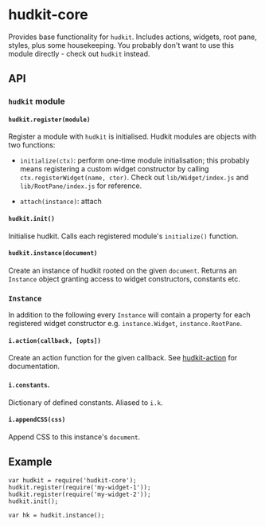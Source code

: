 # hudkit-core

Provides base functionality for `hudkit`. Includes actions, widgets, root pane, styles, plus some housekeeping. You probably don't want to use this module directly - check out `hudkit` instead.

## API

### `hudkit` module

#### `hudkit.register(module)`

Register a module with `hudkit` is initialised. Hudkit modules are objects with two functions:

  * `initialize(ctx)`: perform one-time module initialisation; this probably means registering a custom widget constructor by calling `ctx.registerWidget(name, ctor)`. Check out `lib/Widget/index.js` and `lib/RootPane/index.js` for reference.

  * `attach(instance)`: attach

#### `hudkit.init()`

Initialise hudkit. Calls each registered module's `initialize()` function.

#### `hudkit.instance(document)`

Create an instance of hudkit rooted on the given `document`. Returns an `Instance` object granting access to widget constructors, constants etc.

### `Instance`

In addition to the following every `Instance` will contain a property for each registered widget constructor e.g. `instance.Widget`, `instance.RootPane`.

#### `i.action(callback, [opts])`

Create an action function for the given callback. See [hudkit-action](http://github.com/jaz303/hudkit-action) for documentation.

#### `i.constants`.

Dictionary of defined constants. Aliased to `i.k`.

#### `i.appendCSS(css)`

Append CSS to this instance's `document`.

## Example

    var hudkit = require('hudkit-core');
    hudkit.register(require('my-widget-1'));
    hudkit.register(require('my-widget-2'));
    hudkit.init();

    var hk = hudkit.instance();
